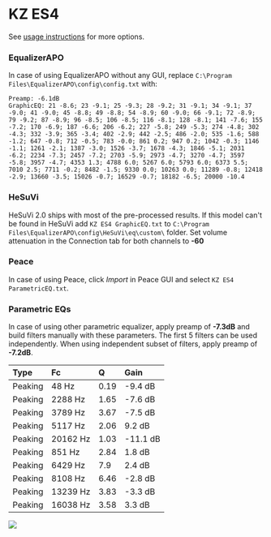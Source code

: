 # KZ ES4
See [usage instructions](https://github.com/jaakkopasanen/AutoEq#usage) for more options.

### EqualizerAPO
In case of using EqualizerAPO without any GUI, replace `C:\Program Files\EqualizerAPO\config\config.txt`
with:
```
Preamp: -6.1dB
GraphicEQ: 21 -8.6; 23 -9.1; 25 -9.3; 28 -9.2; 31 -9.1; 34 -9.1; 37 -9.0; 41 -9.0; 45 -8.8; 49 -8.8; 54 -8.9; 60 -9.0; 66 -9.1; 72 -8.9; 79 -9.2; 87 -8.9; 96 -8.5; 106 -8.5; 116 -8.1; 128 -8.1; 141 -7.6; 155 -7.2; 170 -6.9; 187 -6.6; 206 -6.2; 227 -5.8; 249 -5.3; 274 -4.8; 302 -4.3; 332 -3.9; 365 -3.4; 402 -2.9; 442 -2.5; 486 -2.0; 535 -1.6; 588 -1.2; 647 -0.8; 712 -0.5; 783 -0.0; 861 0.2; 947 0.2; 1042 -0.3; 1146 -1.1; 1261 -2.1; 1387 -3.0; 1526 -3.7; 1678 -4.3; 1846 -5.1; 2031 -6.2; 2234 -7.3; 2457 -7.2; 2703 -5.9; 2973 -4.7; 3270 -4.7; 3597 -5.8; 3957 -4.7; 4353 1.3; 4788 6.0; 5267 6.0; 5793 6.0; 6373 5.5; 7010 2.5; 7711 -0.2; 8482 -1.5; 9330 0.0; 10263 0.0; 11289 -0.8; 12418 -2.9; 13660 -3.5; 15026 -0.7; 16529 -0.7; 18182 -6.5; 20000 -10.4
```

### HeSuVi
HeSuVi 2.0 ships with most of the pre-processed results. If this model can't be found in HeSuVi add
`KZ ES4 GraphicEQ.txt` to `C:\Program Files\EqualizerAPO\config\HeSuVi\eq\custom\` folder.
Set volume attenuation in the Connection tab for both channels to **-60**

### Peace
In case of using Peace, click *Import* in Peace GUI and select `KZ ES4 ParametricEQ.txt`.

### Parametric EQs
In case of using other parametric equalizer, apply preamp of **-7.3dB** and build filters manually
with these parameters. The first 5 filters can be used independently.
When using independent subset of filters, apply preamp of **-7.2dB**.

| Type    | Fc       |    Q | Gain     |
|:--------|:---------|:-----|:---------|
| Peaking | 48 Hz    | 0.19 | -9.4 dB  |
| Peaking | 2288 Hz  | 1.65 | -7.6 dB  |
| Peaking | 3789 Hz  | 3.67 | -7.5 dB  |
| Peaking | 5117 Hz  | 2.06 | 9.2 dB   |
| Peaking | 20162 Hz | 1.03 | -11.1 dB |
| Peaking | 851 Hz   | 2.84 | 1.8 dB   |
| Peaking | 6429 Hz  | 7.9  | 2.4 dB   |
| Peaking | 8108 Hz  | 6.46 | -2.8 dB  |
| Peaking | 13239 Hz | 3.83 | -3.3 dB  |
| Peaking | 16038 Hz | 3.58 | 3.3 dB   |

![](https://raw.githubusercontent.com/jaakkopasanen/AutoEq/master/results/oratory1990/usound/KZ%20ES4/KZ%20ES4.png)